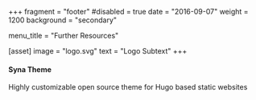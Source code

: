 +++
fragment = "footer"
#disabled = true
date = "2016-09-07"
weight = 1200
background = "secondary"

menu_title = "Further Resources"

[asset]
  image = "logo.svg"
  text = "Logo Subtext"
+++

#### Syna Theme

Highly customizable open source theme for Hugo based static websites
